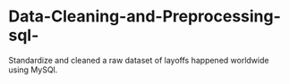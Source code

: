 # Data-Cleaning-and-Preprocessing-sql-
Standardize and cleaned a raw dataset of layoffs happened worldwide using MySQl.
